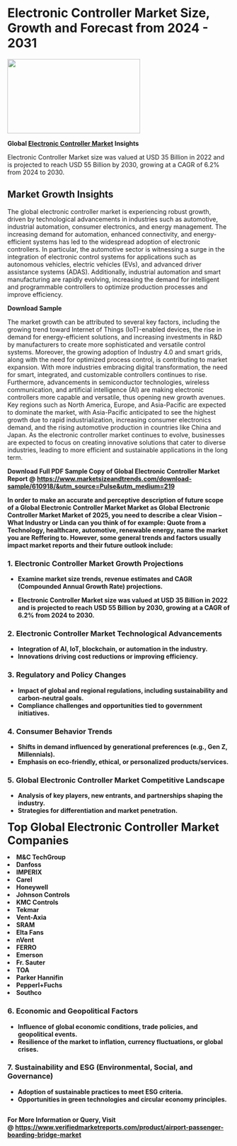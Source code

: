 <H1>Electronic Controller Market Size, Growth and Forecast from 2024 - 2031</H1><img class="aligncenter size-medium wp-image-584254" src="https://thirdeyenews.in/wp-content/uploads/2024/09/Global-Market-Research-300x168.jpeg" alt="" width="300" height="168" /><p><strong>Global&nbsp;<a href="https://www.marketsizeandtrends.com/download-sample/610918/&amp;utm_source=Pulse&amp;utm_medium=219">Electronic Controller Market</a> Insights</strong></p><p>Electronic Controller Market size was valued at USD 35 Billion in 2022 and is projected to reach USD 55 Billion by 2030, growing at a CAGR of 6.2% from 2024 to 2030.</p><p><h2>Market Growth Insights</h2> <p>The global electronic controller market is experiencing robust growth, driven by technological advancements in industries such as automotive, industrial automation, consumer electronics, and energy management. The increasing demand for automation, enhanced connectivity, and energy-efficient systems has led to the widespread adoption of electronic controllers. In particular, the automotive sector is witnessing a surge in the integration of electronic control systems for applications such as autonomous vehicles, electric vehicles (EVs), and advanced driver assistance systems (ADAS). Additionally, industrial automation and smart manufacturing are rapidly evolving, increasing the demand for intelligent and programmable controllers to optimize production processes and improve efficiency.</p> <p><strong>Download Sample</strong></p> <p>The market growth can be attributed to several key factors, including the growing trend toward Internet of Things (IoT)-enabled devices, the rise in demand for energy-efficient solutions, and increasing investments in R&D by manufacturers to create more sophisticated and versatile control systems. Moreover, the growing adoption of Industry 4.0 and smart grids, along with the need for optimized process control, is contributing to market expansion. With more industries embracing digital transformation, the need for smart, integrated, and customizable controllers continues to rise. Furthermore, advancements in semiconductor technologies, wireless communication, and artificial intelligence (AI) are making electronic controllers more capable and versatile, thus opening new growth avenues. Key regions such as North America, Europe, and Asia-Pacific are expected to dominate the market, with Asia-Pacific anticipated to see the highest growth due to rapid industrialization, increasing consumer electronics demand, and the rising automotive production in countries like China and Japan. As the electronic controller market continues to evolve, businesses are expected to focus on creating innovative solutions that cater to diverse industries, leading to more efficient and sustainable applications in the long term. <p><strong></p><p><span class=""><strong>Download Full PDF Sample Copy of Global Electronic Controller Market Report</strong> @ <a href="https://www.marketsizeandtrends.com/download-sample/610918/&amp;utm_source=Pulse&amp;utm_medium=219" target="_blank">https://www.marketsizeandtrends.com/download-sample/610918/&amp;utm_source=Pulse&amp;utm_medium=219</a></span></p><p>In order to make an accurate and perceptive description of future scope of a Global&nbsp;Electronic Controller Market Market as Global&nbsp;Electronic Controller Market Market of 2025, you need to describe a clear Vision &ndash; What Industry or Linda can you think of for example: Quote from a Technology, healthcare, automotive, renewable energy, name the market you are Reffering to. However, some general trends and factors usually impact market reports and their future outlook include:</p><h3>1.&nbsp;<strong>Electronic Controller Market Growth Projections</strong></h3><ul><li>Examine market size trends, revenue estimates and CAGR (Compounded Annual Growth Rate) projections.</li><li><p>Electronic Controller Market size was valued at USD 35 Billion in 2022 and is projected to reach USD 55 Billion by 2030, growing at a CAGR of 6.2% from 2024 to 2030.</p></li></ul><h3>2.&nbsp;<strong>Electronic Controller Market Technological Advancements</strong></h3><ul><li>Integration of AI, IoT, blockchain, or automation in the industry.</li><li>Innovations driving cost reductions or improving efficiency.</li></ul><h3>3.&nbsp;<strong>Regulatory and Policy Changes</strong></h3><ul><li>Impact of global and regional regulations, including sustainability and carbon-neutral goals.</li><li>Compliance challenges and opportunities tied to government initiatives.</li></ul><h3>4.&nbsp;<strong>Consumer Behavior Trends</strong></h3><ul><li>Shifts in demand influenced by generational preferences (e.g., Gen Z, Millennials).</li><li>Emphasis on eco-friendly, ethical, or personalized products/services.</li></ul><h3>5.&nbsp;<strong>Global Electronic Controller Market Competitive Landscape</strong></h3><ul><li>Analysis of key players, new entrants, and partnerships shaping the industry.</li><li>Strategies for differentiation and market penetration.</li></ul><p data-pm-slice="1 1 []"><span style="color: inherit; font-family: inherit; font-size: 25px;">Top Global Electronic Controller Market Companies</span></p><div class="" data-test-id=""><p><li>M&C TechGroup</li><li> Danfoss</li><li> IMPERIX</li><li> Carel</li><li> Honeywell</li><li> Johnson Controls</li><li> KMC Controls</li><li> Tekmar</li><li> Vent-Axia</li><li> SRAM</li><li> Elta Fans</li><li> nVent</li><li> FERRO</li><li> Emerson</li><li> Fr. Sauter</li><li> TOA</li><li> Parker Hannifin</li><li> Pepperl+Fuchs</li><li> Southco</li></p></div><h3>6.&nbsp;<strong>Economic and Geopolitical Factors</strong></h3><ul><li>Influence of global economic conditions, trade policies, and geopolitical events.</li><li>Resilience of the market to inflation, currency fluctuations, or global crises.</li></ul><h3>7.&nbsp;<strong>Sustainability and ESG (Environmental, Social, and Governance)</strong></h3><ul><li>Adoption of sustainable practices to meet ESG criteria.</li><li>Opportunities in green technologies and circular economy principles.</li></ul><h2><strong style="font-size: 14px;">For More Information or Query, Visit @&nbsp;</strong><a style="background-color: #ffffff; font-size: 14px;" href="https://www.marketsizeandtrends.com/report/electronic-controller-market/" target="_blank">https://www.verifiedmarketreports.com/product/airport-passenger-boarding-bridge-market</a></h2>
